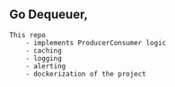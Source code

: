 ## Go Dequeuer, 
    This repo 
        - implements ProducerConsumer logic
        - caching
        - logging
        - alerting
        - dockerization of the project

